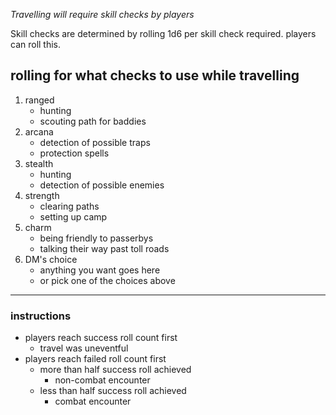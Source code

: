 
_Travelling will require skill checks by players_

Skill checks are determined by rolling 1d6 per skill check required. players can roll this.


## rolling for what checks to use while travelling

1. ranged
    * hunting
    * scouting path for baddies
2. arcana
    * detection of possible traps
    * protection spells
3. stealth
    * hunting
    * detection of possible enemies
4. strength
    * clearing paths
    * setting up camp
5. charm
    * being friendly to passerbys
    * talking their way past toll roads
6. DM's choice
    * anything you want goes here
    * or pick one of the choices above

---


### instructions

* players reach success roll count first
    * travel was uneventful
* players reach failed roll count first
    * more than half success roll achieved
        * non-combat encounter
    * less than half success roll achieved
        * combat encounter
